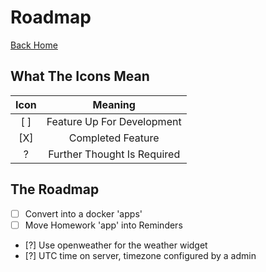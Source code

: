 # Roadmap
[Back Home](index.md)

## What The Icons Mean
| Icon |           Meaning           |
|:----:|:---------------------------:|
|  [ ] |  Feature Up For Development |
|  [X] |      Completed Feature      |
|   ?  | Further Thought Is Required |

## The Roadmap
- [ ] Convert into a docker 'apps'
- [ ] Move Homework 'app' into Reminders
- [?] Use openweather for the weather widget
- [?] UTC time on server, timezone configured by a admin
